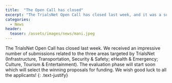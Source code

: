 ```yaml
---
title:  "The Open Call has closed"
excerpt: "The TrialsNet Open Call has closed last week, and it was a success!"
categories: 
  - News
header:
  teaser: /assets/images/news/mani.jpeg
---
```


The TrialsNet Open Call has closed last week. We received an impressive number of submissions related to the three areas targeted by TrialsNet (Infrastructure, Transportation, Security & Safety; eHealth & Emergency; Culture, Tourism & Entertainment). The evaluation phase will start soon which will select the winning proposals for funding. We wish good luck to all the applicants!
{: .text-justify}
